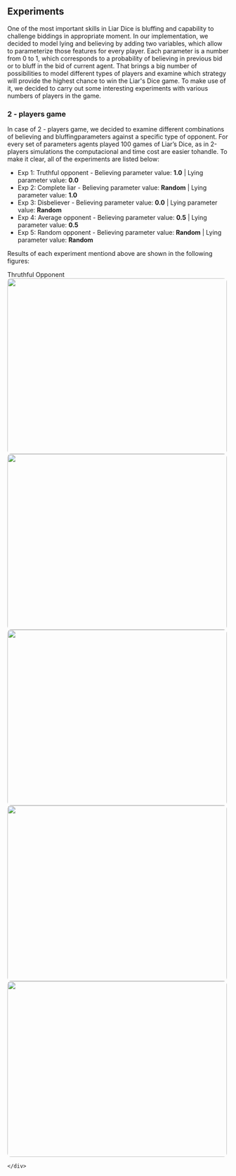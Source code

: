 <div id="experiments"></div>

## Experiments
One of the most important skills in Liar Dice is bluffing and capability to challenge biddings in appropriate moment. In our implementation, we decided to model lying and believing by adding two variables, which allow to parameterize those features for every player. Each parameter is a number from 0 to 1, which corresponds to a probability of believing in previous bid or to bluff in the bid of current agent. That brings a big number of possibilities to model different types of players and examine which strategy will provide the highest chance to win the Liar's Dice game. To make use of it, we decided to carry out some interesting experiments with various numbers of players in the game.

### 2 - players game

In case of 2 - players game, we decided to examine different combinations of believing and bluffingparameters  against  a  specific  type  of  opponent.   For  every  set  of  parameters  agents  played  100 games  of  Liar’s  Dice,  as  in  2-players  simulations  the  computacional  and  time  cost  are  easier  tohandle.  To make it clear, all of the experiments are listed below:

<ul>
  <li>Exp 1: Truthful opponent - Believing parameter value: <b>1.0</b> | Lying parameter value: <b>0.0</b> </li>
  <li>Exp 2: Complete liar - Believing parameter value: <b>Random</b> | Lying parameter value: <b>1.0</b></li>
  <li>Exp 3: Disbeliever - Believing parameter value: <b>0.0</b> | Lying parameter value: <b>Random</b></li>
  <li>Exp 4: Average opponent - Believing parameter value: <b>0.5</b> | Lying parameter value: <b>0.5</b></li>
  <li>Exp 5: Random opponent - Believing parameter value: <b>Random</b> | Lying parameter value: <b>Random</b></li>
</ul>

Results of each experiment mentiond above are shown in the following figures:
<div class="row">
    <div class="column">
      <div>
        Thruthful Opponent
        <img src={WebInterface/public/Thruthful_Opponent_1.png} width="500" height="400" style="border-radius: 8px  " caption="xd" style="vertical-align:middle;"/>
      </div>
      <img src={WebInterface/public/Disbeliever_3.png} width="500" height="400" style="border-radius: 8px  " style="vertical-align:middle;"/>
    </div>
    <div class="column">
      <img src={WebInterface/public/Liar_2.png} width="500" height="400" style="border-radius: 8px  " style="vertical-align:middle;"/>
      <img src={WebInterface/public/Average_Opponent_4.png} width="500" height="400" style="border-radius: 8px  " style="vertical-align:middle;"/>
      <img src={WebInterface/public/Random_5.png} width="500" height="400" style="border-radius: 8px  " style="vertical-align:middle;"/>

    </div>

</div>



